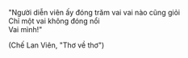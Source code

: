 "Người diễn viên ấy đóng trăm vai vai nào cũng giỏi <br>
Chỉ một vai không đóng nổi <br>
Vai mình!"

  (Chế Lan Viên, "Thơ về thơ")
